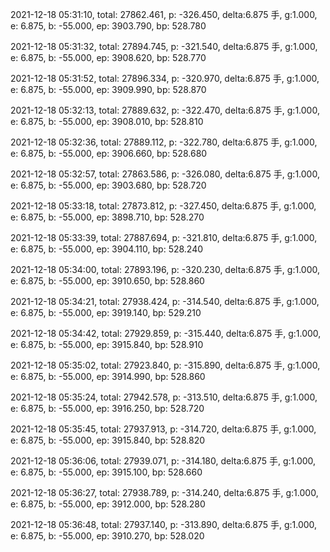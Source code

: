 2021-12-18 05:31:10, total: 27862.461, p: -326.450, delta:6.875 手, g:1.000, e: 6.875, b: -55.000, ep: 3903.790, bp: 528.780

2021-12-18 05:31:32, total: 27894.745, p: -321.540, delta:6.875 手, g:1.000, e: 6.875, b: -55.000, ep: 3908.620, bp: 528.770

2021-12-18 05:31:52, total: 27896.334, p: -320.970, delta:6.875 手, g:1.000, e: 6.875, b: -55.000, ep: 3909.990, bp: 528.870

2021-12-18 05:32:13, total: 27889.632, p: -322.470, delta:6.875 手, g:1.000, e: 6.875, b: -55.000, ep: 3908.010, bp: 528.810

2021-12-18 05:32:36, total: 27889.112, p: -322.780, delta:6.875 手, g:1.000, e: 6.875, b: -55.000, ep: 3906.660, bp: 528.680

2021-12-18 05:32:57, total: 27863.586, p: -326.080, delta:6.875 手, g:1.000, e: 6.875, b: -55.000, ep: 3903.680, bp: 528.720

2021-12-18 05:33:18, total: 27873.812, p: -327.450, delta:6.875 手, g:1.000, e: 6.875, b: -55.000, ep: 3898.710, bp: 528.270

2021-12-18 05:33:39, total: 27887.694, p: -321.810, delta:6.875 手, g:1.000, e: 6.875, b: -55.000, ep: 3904.110, bp: 528.240

2021-12-18 05:34:00, total: 27893.196, p: -320.230, delta:6.875 手, g:1.000, e: 6.875, b: -55.000, ep: 3910.650, bp: 528.860

2021-12-18 05:34:21, total: 27938.424, p: -314.540, delta:6.875 手, g:1.000, e: 6.875, b: -55.000, ep: 3919.140, bp: 529.210

2021-12-18 05:34:42, total: 27929.859, p: -315.440, delta:6.875 手, g:1.000, e: 6.875, b: -55.000, ep: 3915.840, bp: 528.910

2021-12-18 05:35:02, total: 27923.840, p: -315.890, delta:6.875 手, g:1.000, e: 6.875, b: -55.000, ep: 3914.990, bp: 528.860

2021-12-18 05:35:24, total: 27942.578, p: -313.510, delta:6.875 手, g:1.000, e: 6.875, b: -55.000, ep: 3916.250, bp: 528.720

2021-12-18 05:35:45, total: 27937.913, p: -314.720, delta:6.875 手, g:1.000, e: 6.875, b: -55.000, ep: 3915.840, bp: 528.820

2021-12-18 05:36:06, total: 27939.071, p: -314.180, delta:6.875 手, g:1.000, e: 6.875, b: -55.000, ep: 3915.100, bp: 528.660

2021-12-18 05:36:27, total: 27938.789, p: -314.240, delta:6.875 手, g:1.000, e: 6.875, b: -55.000, ep: 3912.000, bp: 528.280

2021-12-18 05:36:48, total: 27937.140, p: -313.890, delta:6.875 手, g:1.000, e: 6.875, b: -55.000, ep: 3910.270, bp: 528.020
